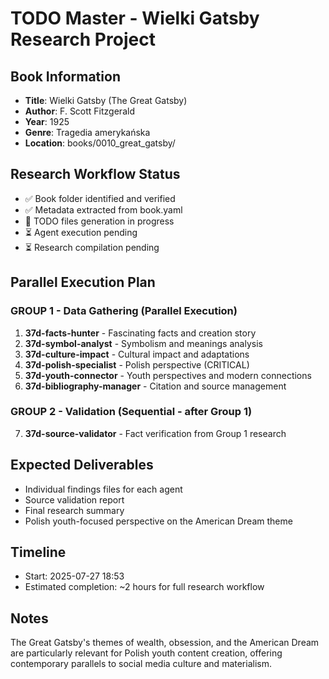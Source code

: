 # TODO Master - Wielki Gatsby Research Project

## Book Information
- **Title**: Wielki Gatsby (The Great Gatsby)
- **Author**: F. Scott Fitzgerald
- **Year**: 1925
- **Genre**: Tragedia amerykańska
- **Location**: books/0010_great_gatsby/

## Research Workflow Status
- ✅ Book folder identified and verified
- ✅ Metadata extracted from book.yaml
- 🔄 TODO files generation in progress
- ⏳ Agent execution pending
- ⏳ Research compilation pending

## Parallel Execution Plan

### GROUP 1 - Data Gathering (Parallel Execution)
1. **37d-facts-hunter** - Fascinating facts and creation story
2. **37d-symbol-analyst** - Symbolism and meanings analysis
3. **37d-culture-impact** - Cultural impact and adaptations
4. **37d-polish-specialist** - Polish perspective (CRITICAL)
5. **37d-youth-connector** - Youth perspectives and modern connections
6. **37d-bibliography-manager** - Citation and source management

### GROUP 2 - Validation (Sequential - after Group 1)
7. **37d-source-validator** - Fact verification from Group 1 research

## Expected Deliverables
- Individual findings files for each agent
- Source validation report
- Final research summary
- Polish youth-focused perspective on the American Dream theme

## Timeline
- Start: 2025-07-27 18:53
- Estimated completion: ~2 hours for full research workflow

## Notes
The Great Gatsby's themes of wealth, obsession, and the American Dream are particularly relevant for Polish youth content creation, offering contemporary parallels to social media culture and materialism.